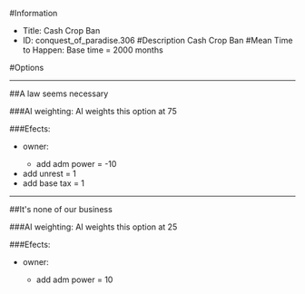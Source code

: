 #Information
 - Title: Cash Crop Ban
 - ID: conquest_of_paradise.306
#Description
Cash Crop Ban
#Mean Time to Happen:
Base time = 2000 months

#Options

___
##A law seems necessary

###AI weighting:
AI weights this option at 75


###Efects:<ul><li>owner:</li><ul><li>add adm power = -10</li></ul><li>add unrest = 1</li><li>add base tax = 1</li></ul>

___
##It's none of our business

###AI weighting:
AI weights this option at 25


###Efects:<ul><li>owner:</li><ul><li>add adm power = 10</li></ul></ul>
